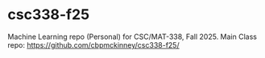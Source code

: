 # csc338-f25
Machine Learning repo (Personal) for CSC/MAT-338, Fall 2025.
Main Class repo: https://github.com/cbpmckinney/csc338-f25/
